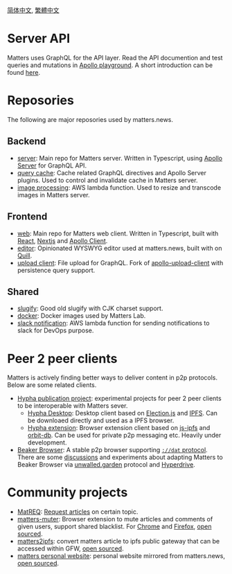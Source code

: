 [简体中文](./README-zh_hans.md), [繁體中文](./README-zh_hant.md)

# Server API

Matters uses GraphQL for the API layer. Read the API documention and test queries and mutations in [Apollo playground](https://server-test.matters.news/playground). A short introduction can be found [here](https://matters.news/@robertu/%E7%A4%BE%E5%8D%80%E9%96%8B%E6%94%BE%E4%B8%80%E5%B0%8F%E6%AD%A5-matters-api-zdpuAyovU8xL9sYsV5rQfe35XhmN6okTVbnogCFH2J8cqAXCs).

# Reposories
The following are major reposories used by matters.news.

## Backend
- [server](https://github.com/thematters/matters-server): Main repo for Matters server. Written in Typescript, using [Apollo Server](https://github.com/apollographql/apollo-server) for GraphQL API.
- [query cache](https://github.com/thematters/apollo-response-cache): Cache related GraphQL directives and Apollo Server plugins. Used to control and invalidate cache in Matters server.
- [image processing](https://github.com/thematters/serverless-file-post-processing): AWS lambda function. Used to resize and transcode images in Matters server.

## Frontend
- [web](https://github.com/thematters/matters-web): Main repo for Matters web client. Written in Typescript, built with [React](https://reactjs.org/), [Nextjs](https://nextjs.org/) and [Apollo Client](https://github.com/apollographql/apollo-client).
- [editor](https://github.com/thematters/matters-editor): Opinionated WYSWYG editor used at matters.news, built with on [Quill](https://github.com/quilljs/quill).
- [upload client](https://github.com/thematters/apollo-upload-client): File upload for GraphQL. Fork of [apollo-upload-client](https://github.com/jaydenseric/apollo-upload-client) with persistence query support.

## Shared
- [slugify](https://github.com/thematters/slugify): Good old slugify with CJK charset support.
- [docker](https://github.com/thematters/matters-docker): Docker images used by Matters Lab.
- [slack notification](https://github.com/thematters/matters-slacknoti): AWS lambda function for sending notifications to slack for DevOps purpose.

# Peer 2 peer clients

Matters is actively finding better ways to deliver content in p2p protocols. Below are some related clients.
* [Hypha publication project](https://github.com/hypha-publication): experimental projects for peer 2 peer clients to be
interoperable with Matters sever. 
  * [Hypha Desktop](https://github.com/hypha-publication/hypha-desktop): Desktop client based on [Election.js](https://www.electronjs.org/) and [IPFS](https://ipfs.io/). Can be downloaed directly and used as a IPFS browser.
  * [Hypha extension](https://github.com/hypha-publication/hypha-extension): Browser extension client based on [js-ipfs](https://github.com/ipfs/js-ipfs) and [orbit-db](https://github.com/orbitdb/orbit-db). Can be used for private p2p messaging etc. Heavily under development.
* [Beaker Browser](https://github.com/beakerbrowser/beaker): A stable p2p browser supporting [`://dat` protocol](https://dat.foundation/). There are some [discussions](https://github.com/beakerbrowser/unwalled.garden/issues/51) and experiments about adapting Matters to Beaker Browser via [unwalled.garden](https://github.com/beakerbrowser/unwalled.garden) protocol and [Hyperdrive](https://github.com/hypercore-protocol/hyperdrive).

# Community projects

- [MatREQ](https://matters.news/@jugu/%E9%9D%9E%E5%AE%98%E6%96%B9-matters%E8%A8%B1%E9%A1%98%E6%B1%A0-zdpuAxEfdxG6MdBHnE7rEvCeAG6TPay6i8ychgiq2EoRRMv2s): [Request articles](https://mat.52tw.cc/) on certain topic.
- [matters-muter](https://matters.news/@deserve/%E4%BD%BF%E7%94%A8%E8%BF%99%E4%B8%AA%E6%B5%8F%E8%A7%88%E5%99%A8%E6%89%A9%E5%B1%95%E4%B8%80%E9%94%AE%E5%BC%80%E5%90%AFmatters%E7%9A%84%E5%85%A8%E7%AB%99%E5%B1%8F%E8%94%BD-%E6%8B%89%E9%BB%91-%E9%9D%99%E9%9F%B3%E5%8A%9F%E8%83%BD-zdpuAwGnxxMnyvaBJwCszuRrHjqprMohMPkXXWfYYKwEzvkrX): Browser extension to mute articles and comments of given users, support shared blacklist. For [Chrome](https://chrome.google.com/webstore/detail/matters-%E6%B6%88%E9%9F%B3%E5%99%A8/hpbebebpjajeiadiakgckpahmhkbkpoa) and [Firefox](https://addons.mozilla.org/zh-CN/firefox/addon/matters-%E6%B6%88%E9%9F%B3%E5%99%A8/), [open sourced](https://github.com/contributionls/matters-muter).
- [matters2ipfs](https://matters.news/@deserve/matters%E6%96%87%E7%AB%A0%E7%8E%B0%E5%9C%A8%E5%8F%AF%E4%BB%A5%E4%B8%80%E9%94%AE%E5%9C%A8%E7%BA%BF%E8%BD%AC%E4%B8%BA%E5%A2%99%E5%86%85%E9%93%BE%E6%8E%A5%E4%BA%86-zdpuB1bvMnsAr4APk12FmdRxcqMaEsRo46vKE7p6Arvsg4YiF): convert matters article to ipfs public gateway that can be accessed within GFW, [open sourced](https://github.com/contributionls/matters2ipfs).
- [matters personal website](https://matters.news/@vibertthio/%E7%9C%9F%E6%AD%A3%E5%8E%BB%E4%B8%AD%E5%BF%83%E5%AA%92%E9%AB%94%E7%9A%84%E7%AC%AC%E4%B8%80%E6%AD%A5-%E5%81%9A%E4%B8%80%E5%80%8B-matters-%E7%9A%84%E7%AC%AC%E4%B8%89%E6%96%B9%E7%B6%B2%E7%AB%99-zdpuArgJXADPgWJ8TfvRWWStTvkYC1vqCTV6fHayisbrABkBp): personal website mirrored from matters.news, [open sourced](https://github.com/vibertthio/matters-third-party).
